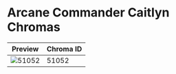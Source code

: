 # Arcane Commander Caitlyn Chromas

| Preview | Chroma ID |
|---------|-----------|
| ![51052](https://raw.communitydragon.org/latest/plugins/rcp-be-lol-game-data/global/default/v1/champion-chroma-images/51/51052.png) | 51052 |